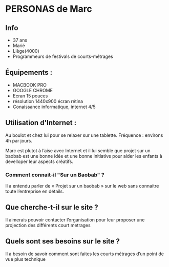 # PERSONAS de Marc  

## Info 
* 37 ans 
* Marié
* Liège(4000)
* Programmeurs de festivals de courts-métrages

## Équipements : 
* MACBOOK PRO 
* GOOGLE CHROME
* Ecran 15 pouces 
* résolution 1440x900 écran rétina
* Conaissance informatique, internet 4/5

## Utilisation d'Internet : 
Au boulot et chez lui pour se relaxer sur une tablette.
Fréquence : environs 4h par jours.

Marc est plutot à l’aise avec Internet et il lui semble que projet sur un baobab est une bonne idée et une bonne initiative pour aider les enfants à develloper leur aspects créatifs.

### Comment connait-il "Sur un Baobab" ?

Il a entendu parler de « Projet sur un baobab » sur le web sans connaitre toute l’entreprise en détails.

## Que cherche-t-il sur le site ? 

Il aimerais pouvoir contacter l’organisation pour leur proposer une projection des différents court metrages

## Quels sont ses besoins sur le site ?

Il a besoin de savoir comment sont faites les courts métrages d’un point de vue plus technique







